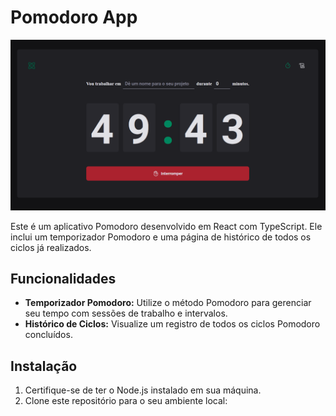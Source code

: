 # Pomodoro App

![Pomodoro](pomodoroImg.png)

Este é um aplicativo Pomodoro desenvolvido em React com TypeScript. Ele inclui um temporizador Pomodoro e uma página de histórico de todos os ciclos já realizados.

## Funcionalidades

- **Temporizador Pomodoro:** Utilize o método Pomodoro para gerenciar seu tempo com sessões de trabalho e intervalos.
- **Histórico de Ciclos:** Visualize um registro de todos os ciclos Pomodoro concluídos.

## Instalação

1. Certifique-se de ter o Node.js instalado em sua máquina.
2. Clone este repositório para o seu ambiente local:
